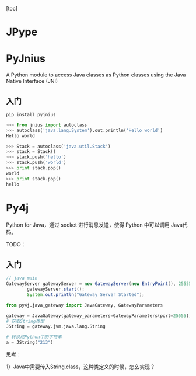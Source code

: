[toc]

# JPype



# PyJnius

A Python module to access Java classes as Python classes using the Java Native Interface (JNI)

## 入门

```shell
pip install pyjnius
```

```python
>>> from jnius import autoclass
>>> autoclass('java.lang.System').out.println('Hello world')
Hello world

>>> Stack = autoclass('java.util.Stack')
>>> stack = Stack()
>>> stack.push('hello')
>>> stack.push('world')
>>> print stack.pop()
world
>>> print stack.pop()
hello
```

# Py4j

Python for Java，通过 socket 进行消息发送，使得 Python 中可以调用 Java代码。

TODO：

## 入门

```java
// java main 
GatewayServer gatewayServer = new GatewayServer(new EntryPoint(), 25555);
        gatewayServer.start();
        System.out.println("Gateway Server Started");
```



```python
from py4j.java_gateway import JavaGateway, GatewayParameters

gateway = JavaGateway(gateway_parameters=GatewayParameters(port=25555))
# 获取String类型
JString = gateway.jvm.java.lang.String

# 转换成Python中的字符串
a = JString("213")
```



思考：

1）Java中需要传入String.class，这种类定义的时候，怎么实现？

